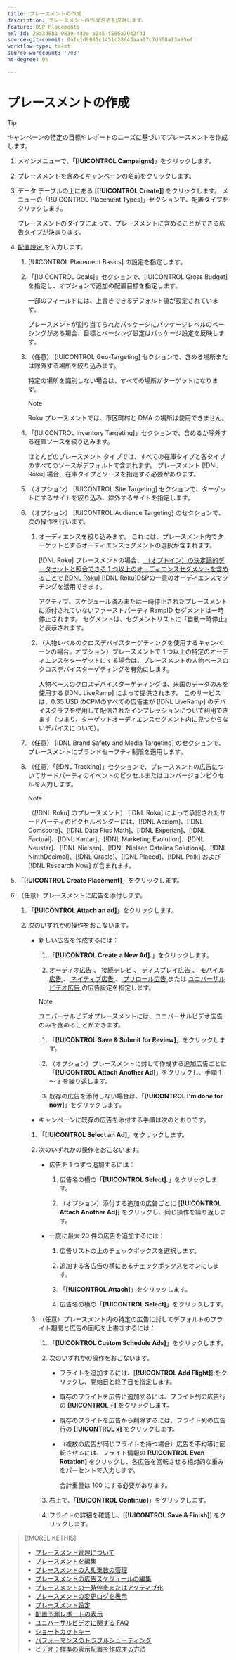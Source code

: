 ```yaml
---
title: プレースメントの作成
description: プレースメントの作成方法を説明します。
feature: DSP Placements
exl-id: 28a328b1-0839-442e-a245-f586a7042f41
source-git-commit: 0afe1d9985c1451c28943aaa17c7d6f8a73a95ef
workflow-type: tm+mt
source-wordcount: '703'
ht-degree: 0%

---
```


# プレースメントの作成

>[!TIP]
>
>キャンペーンの特定の目標やレポートのニーズに基づいてプレースメントを作成します。

1. メインメニューで、「**[!UICONTROL Campaigns]**」をクリックします。

1. プレースメントを含めるキャンペーンの名前をクリックします。

1. データ テーブルの上にある [**[!UICONTROL Create]**] をクリックします。 メニューの「[!UICONTROL Placement Types]」セクションで、配置タイプをクリックします。

   プレースメントのタイプによって、プレースメントに含めることができる広告タイプが決まります。

1. [ 配置設定 ](placement-settings.md) を入力します。

   1. [!UICONTROL Placement Basics] の設定を指定します。

   1. 「[!UICONTROL Goals]」セクションで、[!UICONTROL Gross Budget] を指定し、オプションで追加の配置目標を指定します。

      一部のフィールドには、上書きできるデフォルト値が設定されています。

      プレースメントが割り当てられたパッケージにパッケージレベルのペーシングがある場合、目標とペーシング設定はパッケージ設定を反映します。

   1. （任意） [!UICONTROL Geo-Targeting] セクションで、含める場所または除外する場所を絞り込みます。

      特定の場所を識別しない場合は、すべての場所がターゲットになります。

      >[!NOTE]
      >
      >Roku プレースメントでは、市区町村と DMA の場所は使用できません。

   1. 「[!UICONTROL Inventory Targeting]」セクションで、含めるか除外する在庫ソースを絞り込みます。

      ほとんどのプレースメント タイプでは、すべての在庫タイプと各タイプのすべてのソースがデフォルトで含まれます。 プレースメント [!DNL Roku] 場合、在庫タイプとソースを指定する必要があります。

   1. （オプション） [!UICONTROL Site Targeting] セクションで、ターゲットにするサイトを絞り込み、除外するサイトを指定します。

   1. （オプション） [!UICONTROL Audience Targeting] のセクションで、次の操作を行います。

      1. オーディエンスを絞り込みます。 これには、プレースメント内でターゲットとするオーディエンスセグメントの選択が含まれます。

         [!DNL Roku] プレースメントの場合、[ （オプトイン）の決定論的データセットと照合できる 1 つ以上のオーディエンスセグメントを含めることで  [!DNL Roku]](/help/dsp/inventory/roku-inventory.md) [!DNL Roku]DSPの一意のオーディエンスマッチングを活用できます。

         アクティブ、スケジュール済みまたは一時停止されたプレースメントに添付されていないファーストパーティ RampID セグメントは一時停止されます。 セグメントは、セグメントリストに「自動一時停止」と表示されます。

      1. （人物レベルのクロスデバイスターゲティングを使用するキャンペーンの場合。オプション）プレースメントで 1 つ以上の特定のオーディエンスをターゲットにする場合は、プレースメントの人物ベースのクロスデバイスターゲティングを有効にします。

         人物ベースのクロスデバイスターゲティングは、米国のデータのみを使用する [!DNL LiveRamp] によって提供されます。 このサービスは、0.35 USD のCPMのすべての広告主が [!DNL LiveRamp] のデバイスグラフを使用して配信されたインプレッションについて利用できます（つまり、ターゲットオーディエンスセグメント内に見つからないデバイスについて）。

   1. （任意） [!DNL Brand Safety and Media Targeting] のセクションで、プレースメントにブランドセーフティ制限を適用します。

   1. （任意）「[!DNL Tracking]」セクションで、プレースメントの広告についてサードパーティのイベントのピクセルまたはコンバージョンピクセルを入力します。

      >[!NOTE]
      >
      >（[!DNL Roku] のプレースメント） [!DNL Roku] によって承認されたサードパーティのピクセルベンダーには、[!DNL Acxiom]、[!DNL Comscore]、[!DNL Data Plus Math]、[!DNL Experian]、[!DNL Factual]、[!DNL Kantar]、[!DNL Marketing Evolution]、[!DNL Neustar]、[!DNL Nielsen]、[!DNL Nielsen Catalina Solutions]、[!DNL NinthDecimal]、[!DNL Oracle]、[!DNL Placed]、[!DNL Polk] および [!DNL Research Now] が含まれます。

1. 「**[!UICONTROL Create Placement]**」をクリックします。

1. （任意）プレースメントに広告を添付します。

   1. 「**[!UICONTROL Attach an ad]**」をクリックします。

   1. 次のいずれかの操作をおこないます。

      * 新しい広告を作成するには：

         1. 「**[!UICONTROL Create a New Ad].**」をクリックします。

         1. [ オーディオ広告 ](/help/dsp/campaign-management/ads/ad-settings-audio.md)、[ 接続テレビ ](/help/dsp/campaign-management/ads/ad-settings-connected-tv.md)、[ ディスプレイ広告 ](/help/dsp/campaign-management/ads/ad-settings-display.md)、[ モバイル広告 ](/help/dsp/campaign-management/ads/ad-settings-mobile.md)、[ ネイティブ広告 ](/help/dsp/campaign-management/ads/ad-settings-native.md)、[ プリロール広告 ](/help/dsp/campaign-management/ads/ad-settings-pre-roll.md) または [ ユニバーサルビデオ広告 ](/help/dsp/campaign-management/ads/ad-settings-universal-video.md) の広告設定を指定します。

        >[!NOTE]
        >
        >ユニバーサルビデオプレースメントには、ユニバーサルビデオ広告のみを含めることができます。

         1. 「**[!UICONTROL Save & Submit for Review]**」をクリックします。

         1. （オプション）プレースメントに対して作成する追加広告ごとに「**[!UICONTROL Attach Another Ad]**」をクリックし、手順 1 ～ 3 を繰り返します。

         1. 既存の広告を添付しない場合は、「**[!UICONTROL I'm done for now]**」をクリックします。

      * キャンペーンに既存の広告を添付する手順は次のとおりです。

      1. 「**[!UICONTROL Select an Ad]**」をクリックします。

      1. 次のいずれかの操作をおこないます。

         * 広告を 1 つずつ追加するには：

            1. 広告名の横の「**[!UICONTROL Select].**」をクリックします。

            1. （オプション）添付する追加の広告ごとに [**[!UICONTROL Attach Another Ad]**] をクリックし、同じ操作を繰り返します。

         * 一度に最大 20 件の広告を追加するには：

            1. 広告リストの上のチェックボックスを選択します。

            1. 追加する各広告の横にあるチェックボックスをオンにします。

            1. 「**[!UICONTROL Attach]**」をクリックします。

            1. 広告名の横の「**[!UICONTROL Select]**」をクリックします。

      1. （任意）プレースメント内の特定の広告に対してデフォルトのフライト期間と広告の回転を上書きするには：

         1. 「**[!UICONTROL Custom Schedule Ads]**」をクリックします。

         1. 次のいずれかの操作をおこないます。

            * フライトを追加するには、[**[!UICONTROL Add Flight]**] をクリックし、開始日と終了日を指定します。

            * 既存のフライトを広告に追加するには、フライト列の広告行の **[!UICONTROL +]** をクリックします。

            * 既存のフライトを広告から削除するには、フライト列の広告行の **[!UICONTROL x]** をクリックします。

            * （複数の広告が同じフライトを持つ場合）広告を不均等に回転させるには、フライト情報の **[!UICONTROL Even Rotation]** をクリックし、各広告を回転させる相対的な重みをパーセントで入力します。

              合計重量は 100 にする必要があります。

         1. 右上で、「**[!UICONTROL Continue]**」をクリックします。

         1. フライトの詳細を確認し、[**[!UICONTROL Save & Finish]**] をクリックします。

>[!MORELIKETHIS]
>
>* [ プレースメント管理について ](placement-about.md)
>* [ プレースメントを編集 ](placement-edit.md)
>* [ プレースメントの入札乗数の管理 ](placement-manage-bid-multipliers.md)
>* [ プレースメントの広告スケジュールの編集 ](placement-edit-ad-schedule.md)
>* [ プレースメントの一時停止またはアクティブ化 ](placement-pause-activate.md)
>* [ プレースメントの変更ログを表示 ](placement-change-log.md)
>* [ プレースメント設定 ](placement-settings.md)
>* [ 配置予測レポートの表示 ](/help/dsp/campaign-management/reports/placement-forecast.md)
>* [ ユニバーサルビデオに関する FAQ](/help/dsp/campaign-management/faq-universal-video.md)
>* [ ショートカットキー ](/help/dsp/campaign-management/reports/keyboard-shortcuts.md)
>* [ パフォーマンスのトラブルシューティング ](/help/dsp/optimization/troubleshooting-performance.md)
>* [ ビデオ：標準の表示配置を作成する方法 ](https://video.tv.adobe.com/v/340454)
